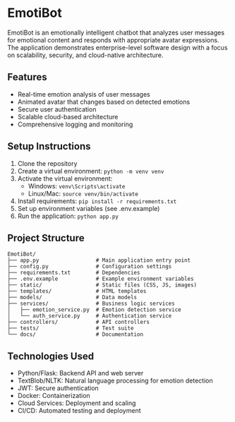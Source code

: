 # EmotiBot

EmotiBot is an emotionally intelligent chatbot that analyzes user messages for emotional content and responds with appropriate avatar expressions. The application demonstrates enterprise-level software design with a focus on scalability, security, and cloud-native architecture.

## Features

- Real-time emotion analysis of user messages
- Animated avatar that changes based on detected emotions
- Secure user authentication
- Scalable cloud-based architecture
- Comprehensive logging and monitoring

## Setup Instructions

1. Clone the repository
2. Create a virtual environment: `python -m venv venv`
3. Activate the virtual environment:
   - Windows: `venv\Scripts\activate`
   - Linux/Mac: `source venv/bin/activate`
4. Install requirements: `pip install -r requirements.txt`
5. Set up environment variables (see .env.example)
6. Run the application: `python app.py`

## Project Structure

```
EmotiBot/
├── app.py                  # Main application entry point
├── config.py               # Configuration settings
├── requirements.txt        # Dependencies
├── .env.example            # Example environment variables
├── static/                 # Static files (CSS, JS, images)
├── templates/              # HTML templates
├── models/                 # Data models
├── services/               # Business logic services
│   ├── emotion_service.py  # Emotion detection service
│   └── auth_service.py     # Authentication service
├── controllers/            # API controllers
├── tests/                  # Test suite
└── docs/                   # Documentation
```

## Technologies Used

- Python/Flask: Backend API and web server
- TextBlob/NLTK: Natural language processing for emotion detection
- JWT: Secure authentication
- Docker: Containerization
- Cloud Services: Deployment and scaling
- CI/CD: Automated testing and deployment 